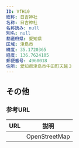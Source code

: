 ```yaml
---
ID: VfHi0
総称: 日吉神社
名称: 日吉神社
名称読み: null
別名: null
都道府県: 愛知県
区域: 津島市
緯度: 35.1720365
経度: 136.7624105
郵便番号: 4960018
住所: 愛知県津島市牛田町天越３
---
```


## その他

### 参考URL

| URL | 説明          |
| --- | ------------- |
|     | OpenStreetMap |
